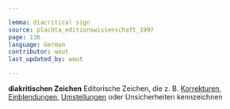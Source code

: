 ```yaml
---

lemma: diacritical sign
source: plachta_editionswissenschaft_1997
page: 136
language: German
contributor: wout
last_updated_by: wout

---
```


**diakritischen Zeichen** Editorische Zeichen, die z. B. [Korrekturen](correction.html), [Einblendungen](addition.html), [Umstellungen](transposition.html) oder Unsicherheiten kennzeichnen
